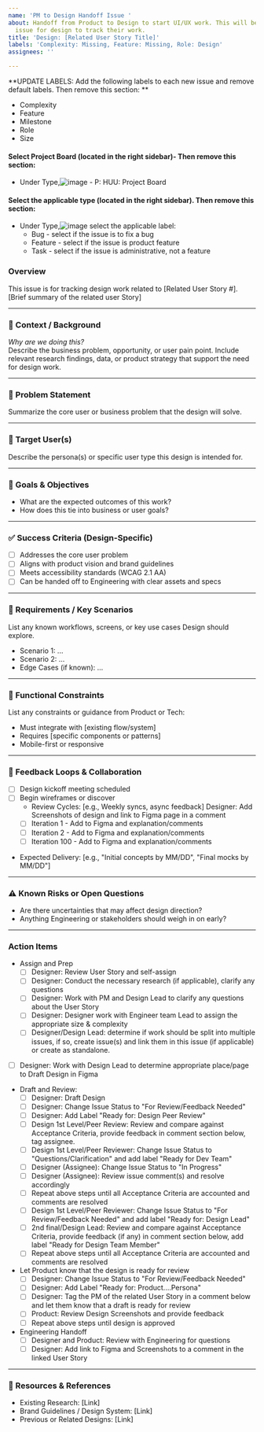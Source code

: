 ```yaml
---
name: 'PM to Design Handoff Issue '
about: Handoff from Product to Design to start UI/UX work. This will be a separate
  issue for design to track their work.
title: 'Design: [Related User Story Title]'
labels: 'Complexity: Missing, Feature: Missing, Role: Design'
assignees: ''

---
```


**UPDATE LABELS: Add the following labels to each new issue and remove default labels. Then remove this section: **
* Complexity
* Feature
* Milestone
* Role
* Size
#### Select Project Board (located in the right sidebar)- Then remove this section:
- Under Type,![image](https://github.com/user-attachments/assets/aaf85aa9-ac24-41c7-aac5-e0fd10a3f5de) 
      - P: HUU: Project Board
#### Select the applicable type (located in the right sidebar). Then remove this section:
- Under Type,![image](https://github.com/user-attachments/assets/aaf85aa9-ac24-41c7-aac5-e0fd10a3f5de) select the applicable label:
   - Bug - select if the issue is to fix a bug
   - Feature - select if the issue is product feature
   - Task - select if the issue is administrative, not a feature

### Overview
This issue is for tracking design work related to [Related User Story #]. [Brief summary of the related user Story]

---

### 🧠 Context / Background

_Why are we doing this?_  
Describe the business problem, opportunity, or user pain point. Include relevant research findings, data, or product strategy that support the need for design work.

---

### 🎯 Problem Statement

Summarize the core user or business problem that the design will solve.

---

### 👤 Target User(s)

Describe the persona(s) or specific user type this design is intended for.

---

### 🎯 Goals & Objectives

- What are the expected outcomes of this work?
- How does this tie into business or user goals?

---

### ✅ Success Criteria (Design-Specific)

- [ ] Addresses the core user problem
- [ ] Aligns with product vision and brand guidelines
- [ ] Meets accessibility standards (WCAG 2.1 AA)
- [ ] Can be handed off to Engineering with clear assets and specs

---

### 📃 Requirements / Key Scenarios

List any known workflows, screens, or key use cases Design should explore.

- Scenario 1: ...
- Scenario 2: ...
- Edge Cases (if known): ...

---

### 🧩 Functional Constraints

List any constraints or guidance from Product or Tech:
- Must integrate with [existing flow/system]
- Requires [specific components or patterns]
- Mobile-first or responsive

---

### 🔁 Feedback Loops & Collaboration

- [ ] Design kickoff meeting scheduled
- [ ] Begin wireframes or discover
   - Review Cycles: [e.g., Weekly syncs, async feedback] Designer: Add Screenshots of design and link to Figma page in a comment
    - [ ] Iteration 1 - Add to Figma and explanation/comments
    - [ ] Iteration 2 - Add to Figma and explanation/comments
    - [ ] Iteration 100 - Add to Figma and explanation/comments
 - Expected Delivery: [e.g., "Initial concepts by MM/DD", "Final mocks by MM/DD"]

---

### ⚠️ Known Risks or Open Questions

- Are there uncertainties that may affect design direction?
- Anything Engineering or stakeholders should weigh in on early?

---

### Action Items
- Assign and Prep
  - [ ] Designer: Review User Story and self-assign 
  - [ ] Designer: Conduct the necessary research (if applicable), clarify any questions
  - [ ] Designer: Work with PM and Design Lead to clarify any questions about the User Story
  - [ ] Designer: Designer work with Engineer team Lead to assign the appropriate size & complexity
  - [ ] Designer/Design Lead: determine if work should be split into multiple issues, if so, create issue(s) and link them in this issue (if applicable) or create as standalone.
 - [ ] Designer: Work with Design Lead to determine appropriate place/page to Draft Design in Figma
- Draft and Review:
  - [ ] Designer: Draft Design
  - [ ] Designer: Change Issue Status to "For Review/Feedback Needed"
  - [ ] Designer: Add Label "Ready for: Design Peer Review"
  - [ ] Design 1st Level/Peer Review: Review and compare against Acceptance Criteria, provide feedback in comment section below, tag assignee.
  - [ ] Design 1st Level/Peer Reviewer: Change Issue Status to "Questions/Clarification" and add label "Ready for Dev Team"
  - [ ] Designer (Assignee): Change Issue Status to "In Progress"
  - [ ] Designer (Assignee): Review issue comment(s) and resolve accordingly
  - [ ] Repeat above steps until all Acceptance Criteria are accounted and comments are resolved
  - [ ] Design 1st Level/Peer Reviewer: Change Issue Status to "For Review/Feedback Needed" and add label "Ready for: Design Lead"
  - [ ] 2nd final/Design Lead: Review and compare against Acceptance Criteria, provide feedback (if any) in comment section below, add label "Ready for Design Team Member"
  - [ ] Repeat above steps until all Acceptance Criteria are accounted and comments are resolved 
- Let Product know that the design is ready for review
   - [ ] Designer: Change Issue Status to "For Review/Feedback Needed"
   - [ ] Designer: Add Label "Ready for: Product....Persona"
   - [ ] Designer: Tag the PM of the related User Story in a comment below and let them know that a draft is ready for review
   - [ ] Product: Review Design Screenshots and provide feedback
   - [ ] Repeat above steps until design is approved
- Engineering Handoff
   - [ ] Designer and Product: Review with Engineering for questions
   - [ ] Designer: Add link to Figma and Screenshots to a comment in the linked User Story

---

### 📎 Resources & References

- Existing Research: [Link]
- Brand Guidelines / Design System: [Link]
- Previous or Related Designs: [Link]
